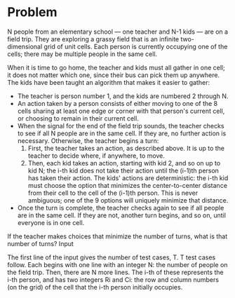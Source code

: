# Problem

N people from an elementary school — one teacher and N-1 kids — are on a field trip. They are exploring a grassy field that is an infinite two-dimensional grid of unit cells. Each person is currently occupying one of the cells; there may be multiple people in the same cell.

When it is time to go home, the teacher and kids must all gather in one cell; it does not matter which one, since their bus can pick them up anywhere. The kids have been taught an algorithm that makes it easier to gather:

- The teacher is person number 1, and the kids are numbered 2 through N.
- An action taken by a person consists of either moving to one of the 8 cells sharing at least one edge or corner with that person's current cell, or choosing to remain in their current cell.
- When the signal for the end of the field trip sounds, the teacher checks to see if all N people are in the same cell. If they are, no further action is necessary. Otherwise, the teacher begins a turn:
  1. First, the teacher takes an action, as described above. It is up to the teacher to decide where, if anywhere, to move.
  1. Then, each kid takes an action, starting with kid 2, and so on up to kid N; the i-th kid does not take their action until the (i-1)th person has taken their action. The kids' actions are deterministic: the i-th kid must choose the option that minimizes the center-to-center distance from their cell to the cell of the (i-1)th person. This is never ambiguous; one of the 9 options will uniquely minimize that distance.
- Once the turn is complete, the teacher checks again to see if all people are in the same cell. If they are not, another turn begins, and so on, until everyone is in one cell.

If the teacher makes choices that minimize the number of turns, what is that number of turns?
Input

The first line of the input gives the number of test cases, T. T test cases follow. Each begins with one line with an integer N: the number of people on the field trip. Then, there are N more lines. The i-th of these represents the i-th person, and has two integers Ri and Ci: the row and column numbers (on the grid) of the cell that the i-th person initially occupies.
